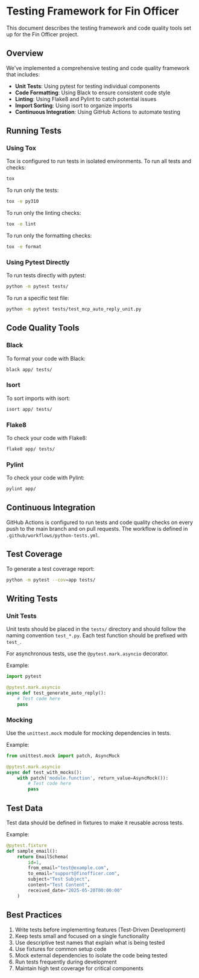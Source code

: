 # Testing Framework for Fin Officer

This document describes the testing framework and code quality tools set up for the Fin Officer project.

## Overview

We've implemented a comprehensive testing and code quality framework that includes:

- **Unit Tests**: Using pytest for testing individual components
- **Code Formatting**: Using Black to ensure consistent code style
- **Linting**: Using Flake8 and Pylint to catch potential issues
- **Import Sorting**: Using isort to organize imports
- **Continuous Integration**: Using GitHub Actions to automate testing

## Running Tests

### Using Tox

Tox is configured to run tests in isolated environments. To run all tests and checks:

```bash
tox
```

To run only the tests:

```bash
tox -e py310
```

To run only the linting checks:

```bash
tox -e lint
```

To run only the formatting checks:

```bash
tox -e format
```

### Using Pytest Directly

To run tests directly with pytest:

```bash
python -m pytest tests/
```

To run a specific test file:

```bash
python -m pytest tests/test_mcp_auto_reply_unit.py
```

## Code Quality Tools

### Black

To format your code with Black:

```bash
black app/ tests/
```

### Isort

To sort imports with isort:

```bash
isort app/ tests/
```

### Flake8

To check your code with Flake8:

```bash
flake8 app/ tests/
```

### Pylint

To check your code with Pylint:

```bash
pylint app/
```

## Continuous Integration

GitHub Actions is configured to run tests and code quality checks on every push to the main branch and on pull requests. The workflow is defined in `.github/workflows/python-tests.yml`.

## Test Coverage

To generate a test coverage report:

```bash
python -m pytest --cov=app tests/
```

## Writing Tests

### Unit Tests

Unit tests should be placed in the `tests/` directory and should follow the naming convention `test_*.py`. Each test function should be prefixed with `test_`.

For asynchronous tests, use the `@pytest.mark.asyncio` decorator.

Example:

```python
import pytest

@pytest.mark.asyncio
async def test_generate_auto_reply():
    # Test code here
    pass
```

### Mocking

Use the `unittest.mock` module for mocking dependencies in tests.

Example:

```python
from unittest.mock import patch, AsyncMock

@pytest.mark.asyncio
async def test_with_mocks():
    with patch('module.function', return_value=AsyncMock()):
        # Test code here
        pass
```

## Test Data

Test data should be defined in fixtures to make it reusable across tests.

Example:

```python
@pytest.fixture
def sample_email():
    return EmailSchema(
        id=1,
        from_email="test@example.com",
        to_email="support@finofficer.com",
        subject="Test Subject",
        content="Test Content",
        received_date="2025-05-20T00:00:00"
    )
```

## Best Practices

1. Write tests before implementing features (Test-Driven Development)
2. Keep tests small and focused on a single functionality
3. Use descriptive test names that explain what is being tested
4. Use fixtures for common setup code
5. Mock external dependencies to isolate the code being tested
6. Run tests frequently during development
7. Maintain high test coverage for critical components
